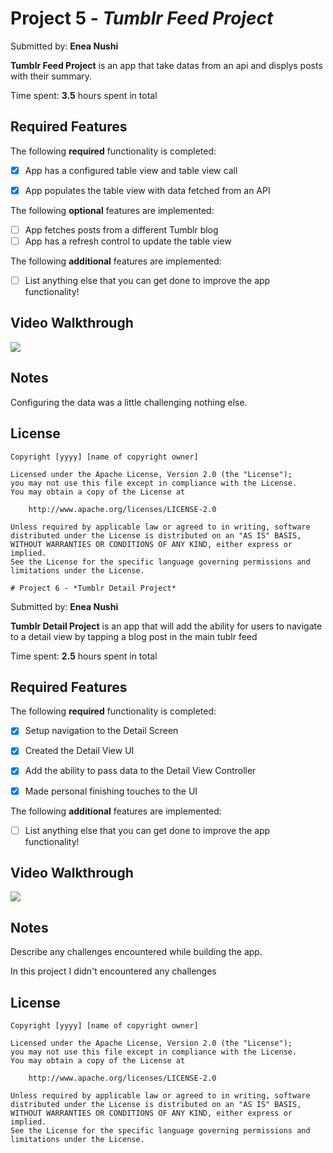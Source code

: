 # Project 5 - *Tumblr Feed Project*

Submitted by: **Enea Nushi**

**Tumblr Feed Project** is an app that take datas from an api and displys posts with their summary.

Time spent: **3.5** hours spent in total

## Required Features

The following **required** functionality is completed:

- [x] App has a configured table view and table view call
- [x] App populates the table view with data fetched from an API


The following **optional** features are implemented:

- [ ] App fetches posts from a different Tumblr blog
- [ ] App has a refresh control to update the table view

The following **additional** features are implemented:

- [ ] List anything else that you can get done to improve the app functionality!

## Video Walkthrough

<div>
    <a href="https://www.loom.com/share/784effecb02e46bd93559ed7adc64877">
    </a>
    <a href="https://www.loom.com/share/784effecb02e46bd93559ed7adc64877">
      <img style="max-width:300px;" src="https://cdn.loom.com/sessions/thumbnails/784effecb02e46bd93559ed7adc64877-with-play.gif">
    </a>
  </div>
  
## Notes

Configuring the data was a little challenging nothing else. 

## License

    Copyright [yyyy] [name of copyright owner]

    Licensed under the Apache License, Version 2.0 (the "License");
    you may not use this file except in compliance with the License.
    You may obtain a copy of the License at

        http://www.apache.org/licenses/LICENSE-2.0

    Unless required by applicable law or agreed to in writing, software
    distributed under the License is distributed on an "AS IS" BASIS,
    WITHOUT WARRANTIES OR CONDITIONS OF ANY KIND, either express or implied.
    See the License for the specific language governing permissions and
    limitations under the License.

    # Project 6 - *Tumblr Detail Project*

Submitted by: **Enea Nushi**

**Tumblr Detail Project** is an app that will add the ability for users to navigate to a detail view by tapping a blog post in the main tublr feed

Time spent: **2.5** hours spent in total

## Required Features

The following **required** functionality is completed:

- [x] Setup navigation to the Detail Screen
- [x] Created the Detail View UI
- [x] Add the ability to pass data to the Detail View Controller
- [x] Made personal finishing touches to the UI


The following **additional** features are implemented:

- [ ] List anything else that you can get done to improve the app functionality!

## Video Walkthrough

<div>
    <a href="https://www.loom.com/share/d6f52a9211f744d79770156501c600d8">
    </a>
    <a href="https://www.loom.com/share/d6f52a9211f744d79770156501c600d8">
      <img style="max-width:300px;" src="https://cdn.loom.com/sessions/thumbnails/d6f52a9211f744d79770156501c600d8-with-play.gif">
    </a>
  </div>





## Notes

Describe any challenges encountered while building the app.

In this project I didn't encountered any challenges

## License

    Copyright [yyyy] [name of copyright owner]

    Licensed under the Apache License, Version 2.0 (the "License");
    you may not use this file except in compliance with the License.
    You may obtain a copy of the License at

        http://www.apache.org/licenses/LICENSE-2.0

    Unless required by applicable law or agreed to in writing, software
    distributed under the License is distributed on an "AS IS" BASIS,
    WITHOUT WARRANTIES OR CONDITIONS OF ANY KIND, either express or implied.
    See the License for the specific language governing permissions and
    limitations under the License.

